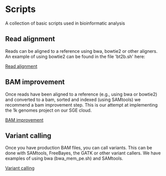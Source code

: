 # Scripts
A collection of basic scripts used in bioinformatic analysis


## Read alignment

Reads can be aligned to a reference using bwa, bowtie2 or other aligners.
An example of using bowtie2 can be found in the file 'bt2b.sh' here:

[Read alignment](https://github.com/knausb/SGE_scripts)


## BAM improvement

Once reads have been aligned to a reference (e.g., using bwa or bowtie2) and converted to a bam, sorted and indexed (using SAMtools) we recommend a bam improvement step.
This is our attempt at implementing the 1k genomes project on our SGE cloud.

[BAM improvement](https://github.com/knausb/bam_processing)


## Variant calling

Once you have production BAM files, you can call variants.
This can be done with SAMtools, FreeBayes, the GATK or other variant callers.
We have examples of using bwa (bwa_mem_pe.sh) and SAMtools.

[Variant calling](https://github.com/knausb/SGE_scripts)


